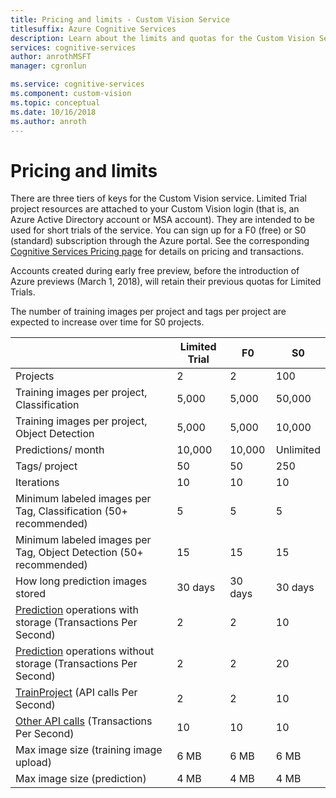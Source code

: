 ```yaml
---
title: Pricing and limits - Custom Vision Service
titlesuffix: Azure Cognitive Services
description: Learn about the limits and quotas for the Custom Vision Service.
services: cognitive-services
author: anrothMSFT
manager: cgronlun

ms.service: cognitive-services
ms.component: custom-vision
ms.topic: conceptual
ms.date: 10/16/2018
ms.author: anroth
---
```


# Pricing and limits

There are three tiers of keys for the Custom Vision service. Limited Trial project resources are attached to your Custom Vision login (that is, an Azure Active Directory account or MSA account). They are intended to be used for short trials of the service. You can sign up for a F0 (free) or S0 (standard) subscription through the Azure portal. See the corresponding [Cognitive Services Pricing page](https://azure.microsoft.com/pricing/details/cognitive-services/custom-vision-service/) for details on pricing and transactions.

Accounts created during early free preview, before the introduction of Azure previews (March 1, 2018), will retain their previous quotas for Limited Trials. 

The number of training images per project and tags per project are expected to increase over time for S0 projects.

||**Limited Trial**|**F0**|**S0**|
|-----|-----|-----|-----|
|Projects|2|2|100|
|Training images per project, Classification|5,000|5,000|50,000|
|Training images per project, Object Detection|5,000|5,000|10,000|
|Predictions/ month|10,000 |10,000|Unlimited|
|Tags/ project|50|50|250|
|Iterations |10|10|10|
|Minimum labeled images per Tag, Classification (50+ recommended) |5|5|5|
|Minimum labeled images per Tag, Object Detection (50+ recommended)|15|15|15|
|How long prediction images stored|30 days|30 days|30 days|
|[Prediction](https://go.microsoft.com/fwlink/?linkid=865445) operations with storage (Transactions Per Second)|2|2|10|
|[Prediction](https://go.microsoft.com/fwlink/?linkid=865445) operations without storage (Transactions Per Second)|2|2|20|
|[TrainProject](https://go.microsoft.com/fwlink/?linkid=865446) (API calls Per Second)|2|2|10|
|[Other API calls](https://go.microsoft.com/fwlink/?linkid=865446) (Transactions Per Second)|10|10|10|
|Max image size (training image upload) |6 MB|6 MB|6 MB|
|Max image size (prediction)|4 MB|4 MB|4 MB|


